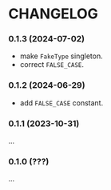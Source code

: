 # CHANGELOG

### 0.1.3 (2024-07-02)

- make `FakeType` singleton.
- correct `FALSE_CASE`.

### 0.1.2 (2024-06-29)

- add `FALSE_CASE` constant.

### 0.1.1 (2023-10-31)

...

### 0.1.0 (???)

...
